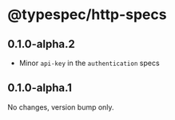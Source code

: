 # @typespec/http-specs

## 0.1.0-alpha.2

- Minor `api-key` in the `authentication` specs

## 0.1.0-alpha.1

No changes, version bump only.
